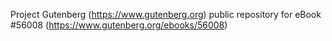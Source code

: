 Project Gutenberg (https://www.gutenberg.org) public repository for
eBook #56008 (https://www.gutenberg.org/ebooks/56008)
